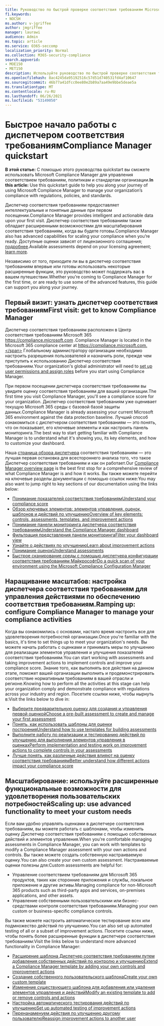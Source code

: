 ```yaml
---
title: Руководство по быстрой проверке соответствия требованиям Microsoft Compliance Manager
f1.keywords:
- NOCSH
ms.author: v-jgriffee
author: jmgriffee
manager: laurawi
audience: Admin
ms.topic: article
ms.service: O365-seccomp
localization_priority: Normal
ms.collection: M365-security-compliance
search.appverid:
- MOE150
- MET150
description: Используйте руководство по быстрой проверке соответствия требованиям, чтобы помочь вам в пути к пониманию, настройкам и использованию диспетчера соответствия требованиям.
ms.openlocfilehash: 8ac4245da95192516c57d51d740531fd4af10647
ms.sourcegitcommit: 46b77a41dfcc0ee80e2b89a7aa49e9bbe5deae5a
ms.translationtype: MT
ms.contentlocale: ru-RU
ms.lasthandoff: 06/26/2021
ms.locfileid: "53149050"
---
```

# <a name="compliance-manager-quickstart"></a><span data-ttu-id="4b9e2-103">Быстрое начало работы с диспетчером соответствия требованиям</span><span class="sxs-lookup"><span data-stu-id="4b9e2-103">Compliance Manager quickstart</span></span>

<span data-ttu-id="4b9e2-104">**В этой статье:** С помощью этого руководства quickstart вы сможете использовать Microsoft Compliance Manager для управления соответствием требованиям, политикам и стандартам организации.</span><span class="sxs-lookup"><span data-stu-id="4b9e2-104">**In this article:** Use this quickstart guide to help you along your journey of using Microsoft Compliance Manager to manage your organization’s compliance with regulations, policies, and standards.</span></span>

<span data-ttu-id="4b9e2-105">Диспетчер соответствия требованиям предоставляет интеллектуальные и понятные данные при первом посещении.</span><span class="sxs-lookup"><span data-stu-id="4b9e2-105">Compliance Manager provides intelligent and actionable data upon your first visit.</span></span> <span data-ttu-id="4b9e2-106">Диспетчер соответствия требованиям также обладает расширенными возможностями для масштабирования соответствия требованиям, когда вы будете готовы.</span><span class="sxs-lookup"><span data-stu-id="4b9e2-106">Compliance Manager also has advanced capabilities for scaling your compliance when you’re ready.</span></span> <span data-ttu-id="4b9e2-107">Доступные оценки зависят от лицензионного соглашения; [подробнее](/office365/servicedescriptions/microsoft-365-service-descriptions/microsoft-365-tenantlevel-services-licensing-guidance/microsoft-365-security-compliance-licensing-guidance).</span><span class="sxs-lookup"><span data-stu-id="4b9e2-107">Available assessments depend on your licensing agreement; [learn more](/office365/servicedescriptions/microsoft-365-service-descriptions/microsoft-365-tenantlevel-services-licensing-guidance/microsoft-365-security-compliance-licensing-guidance).</span></span>

<span data-ttu-id="4b9e2-108">Независимо от того, приходите ли вы в диспетчер соответствия требованиям впервые или готовы использовать некоторые расширенные функции, это руководство может поддержать вас в вашем путешествии.</span><span class="sxs-lookup"><span data-stu-id="4b9e2-108">Whether you’re coming to Compliance Manager for the first time, or are ready to use some of the advanced features, this guide can support you along your journey.</span></span>

## <a name="first-visit-get-to-know-compliance-manager"></a><span data-ttu-id="4b9e2-109">Первый визит: узнать диспетчер соответствия требованиям</span><span class="sxs-lookup"><span data-stu-id="4b9e2-109">First visit: get to know Compliance Manager</span></span>

<span data-ttu-id="4b9e2-110">Диспетчер соответствия требованиям расположен в Центр соответствия требованиям Microsoft 365 https://compliance.microsoft.com .</span><span class="sxs-lookup"><span data-stu-id="4b9e2-110">Compliance Manager is located in the Microsoft 365 compliance center at https://compliance.microsoft.com.</span></span> <span data-ttu-id="4b9e2-111">Глобальному администратору организации необходимо [](compliance-manager-setup.md#set-user-permissions-and-assign-roles) настроить разрешения пользователей и назначить роли, прежде чем приступить к использованию Диспетчер соответствия требованиям.</span><span class="sxs-lookup"><span data-stu-id="4b9e2-111">Your organization's global administrator will need to [set up user permissions and assign roles](compliance-manager-setup.md#set-user-permissions-and-assign-roles) before you start using Compliance Manager.</span></span>

<span data-ttu-id="4b9e2-112">При первом посещении диспетчера соответствия требованиям вы увидите оценку соответствия требованиям для вашей организации.</span><span class="sxs-lookup"><span data-stu-id="4b9e2-112">The first time you visit Compliance Manager, you'll see a compliance score for your organization.</span></span> <span data-ttu-id="4b9e2-113">Диспетчер соответствия требованиям уже оценивает текущую Microsoft 365 среды с базовой базой защиты данных.</span><span class="sxs-lookup"><span data-stu-id="4b9e2-113">Compliance Manager is already assessing your current Microsoft 365 environment against the data protection baseline.</span></span> <span data-ttu-id="4b9e2-114">Лучший способ ознакомиться с диспетчером соответствия требованиям — это понять, что он показывает, его ключевые элементы и как настроить панель мониторинга.</span><span class="sxs-lookup"><span data-stu-id="4b9e2-114">The best way to start getting familiar with Compliance Manager is to understand what it's showing you, its key elements, and how to customize your dashboard.</span></span>

<span data-ttu-id="4b9e2-115">Наша [страница обзора диспетчера](compliance-manager.md) соответствия требованиям — это лучшая первая остановка для всестороннего анализа того, что такое Диспетчер соответствия требованиям и как он работает.</span><span class="sxs-lookup"><span data-stu-id="4b9e2-115">Our [Compliance Manager overview page](compliance-manager.md) is the best first stop for a comprehensive review of what Compliance Manager is and how it works.</span></span> <span data-ttu-id="4b9e2-116">Вы также можете перейти на ключевые разделы документации с помощью ссылок ниже:</span><span class="sxs-lookup"><span data-stu-id="4b9e2-116">You may also want to jump right to key sections of our documentation using the links below:</span></span>

- [<span data-ttu-id="4b9e2-117">Понимание показателей соответствия требованиям</span><span class="sxs-lookup"><span data-stu-id="4b9e2-117">Understand your compliance score</span></span>](compliance-manager.md#understanding-your-compliance-score)
- [<span data-ttu-id="4b9e2-118">Обзор ключевых элементов: элементов управления, оценок, шаблонов и действий по улучшению</span><span class="sxs-lookup"><span data-stu-id="4b9e2-118">Overview of key elements: controls, assessments, templates, and improvement actions</span></span>](compliance-manager.md#key-elements-controls-assessments-templates-improvement-actions)
- [<span data-ttu-id="4b9e2-119">Понимание панели мониторинга диспетчера соответствия требованиям</span><span class="sxs-lookup"><span data-stu-id="4b9e2-119">Understand the Compliance Manager dashboard</span></span>](compliance-manager-setup.md#understand-the-compliance-manager-dashboard)
- [<span data-ttu-id="4b9e2-120">Фильтрация представления панели мониторинга</span><span class="sxs-lookup"><span data-stu-id="4b9e2-120">Filter your dashboard view</span></span>](compliance-manager-setup.md#filtering-your-dashboard-view)
- [<span data-ttu-id="4b9e2-121">Узнайте о действиях по улучшению</span><span class="sxs-lookup"><span data-stu-id="4b9e2-121">Learn about improvement actions</span></span>](compliance-manager-setup.md#improvement-actions-page)
- [<span data-ttu-id="4b9e2-122">Понимание оценок</span><span class="sxs-lookup"><span data-stu-id="4b9e2-122">Understand assessments</span></span>](compliance-manager.md#assessments)
- [<span data-ttu-id="4b9e2-123">Быстрое сканирование среды с помощью диспетчера конфигурации соответствия требованиям Майкрософт</span><span class="sxs-lookup"><span data-stu-id="4b9e2-123">Do a quick scan of your environment using the Microsoft Compliance Configuration Manager</span></span>](compliance-manager-mcca.md)

## <a name="ramping-up-configure-compliance-manager-to-manage-your-compliance-activities"></a><span data-ttu-id="4b9e2-124">Наращивание масштабов: настройка диспетчера соответствия требованиям для управления действиями по обеспечению соответствия требованиям.</span><span class="sxs-lookup"><span data-stu-id="4b9e2-124">Ramping up: configure Compliance Manager to manage your compliance activities</span></span>

<span data-ttu-id="4b9e2-125">Когда вы ознакомились с основами, настало время настроить все для удовлетворения потребностей организации.</span><span class="sxs-lookup"><span data-stu-id="4b9e2-125">Once you're familiar with the basics, it's time to set things up to meet your organization's needs.</span></span> <span data-ttu-id="4b9e2-126">Вы можете начать работать с оценками и принимать меры по улучшению для реализации элементов управления и улучшения показателей соответствия требованиям.</span><span class="sxs-lookup"><span data-stu-id="4b9e2-126">You can start working with assessments and taking improvement actions to implement controls and improve your compliance score.</span></span> <span data-ttu-id="4b9e2-127">Знание того, как выполнять все действия на данном этапе, поможет вашей организации выполнить и продемонстрировать соответствие нормативным требованиям в вашей отрасли и регионе.</span><span class="sxs-lookup"><span data-stu-id="4b9e2-127">Knowing how to perform all the activities at this stage can help your organization comply and demonstrate compliance with regulations across your industry and region.</span></span> <span data-ttu-id="4b9e2-128">Посетите ссылки ниже, чтобы нырнуть в:</span><span class="sxs-lookup"><span data-stu-id="4b9e2-128">Visit the links below to dive in:</span></span>

- [<span data-ttu-id="4b9e2-129">Выберите предварительную оценку для создания и управления первой оценкой</span><span class="sxs-lookup"><span data-stu-id="4b9e2-129">Choose a pre-built assessment to create and manage your first assessment</span></span>](compliance-manager-assessments.md)
- [<span data-ttu-id="4b9e2-130">Понять, как использовать шаблоны для оценки построения</span><span class="sxs-lookup"><span data-stu-id="4b9e2-130">Understand how to use templates for building assessments</span></span>](compliance-manager-templates.md)
- [<span data-ttu-id="4b9e2-131">Выполните работу по реализации и тестированию действий по улучшению для выполнения элементов управления в оценках</span><span class="sxs-lookup"><span data-stu-id="4b9e2-131">Perform implementation and testing work on improvement actions to complete controls in your assessments</span></span>](compliance-manager-improvement-actions.md)
- [<span data-ttu-id="4b9e2-132">Лучше понять, как различные действия влияют на оценку соответствия требованиям</span><span class="sxs-lookup"><span data-stu-id="4b9e2-132">Better understand how different actions impact your compliance score</span></span>](compliance-score-calculation.md)

## <a name="scaling-up-use-advanced-functionality-to-meet-your-custom-needs"></a><span data-ttu-id="4b9e2-133">Масштабирование: используйте расширенные функциональные возможности для удовлетворения пользовательских потребностей</span><span class="sxs-lookup"><span data-stu-id="4b9e2-133">Scaling up: use advanced functionality to meet your custom needs</span></span>

<span data-ttu-id="4b9e2-134">Если вам удобно управлять оценками в диспетчере соответствия требованиям, вы можете работать с шаблонами, чтобы изменить оценку Диспетчер соответствия требованиям с помощью собственных действий и элементов управления.</span><span class="sxs-lookup"><span data-stu-id="4b9e2-134">When you're comfortable managing assessments in Compliance Manager, you can work with templates to modify a Compliance Manager assessment with your own actions and controls.</span></span> <span data-ttu-id="4b9e2-135">Вы также можете создать собственную настраиваемую оценку.</span><span class="sxs-lookup"><span data-stu-id="4b9e2-135">You can also create your own custom assessment.</span></span> <span data-ttu-id="4b9e2-136">Настраиваемые оценки полезны для:</span><span class="sxs-lookup"><span data-stu-id="4b9e2-136">Custom assessments are helpful for:</span></span>

- <span data-ttu-id="4b9e2-137">Управление соответствием требованиям для Microsoft 365 продуктов, таких как сторонние приложения и службы, локальное приложение и другие активы.</span><span class="sxs-lookup"><span data-stu-id="4b9e2-137">Managing compliance for non-Microsoft 365 products such as third-party apps and services, on-premises applications, and other assets.</span></span>
- <span data-ttu-id="4b9e2-138">Управление собственными пользовательскими или бизнес-средствами контроля соответствия требованиям.</span><span class="sxs-lookup"><span data-stu-id="4b9e2-138">Managing your own custom or business-specific compliance controls.</span></span>

<span data-ttu-id="4b9e2-139">Вы также можете настроить автоматическое тестирование всех или подмножество действий по улучшению.</span><span class="sxs-lookup"><span data-stu-id="4b9e2-139">You can also set up automated testing of all or a subset of improvement actions.</span></span> <span data-ttu-id="4b9e2-140">Посетите ссылки ниже, чтобы понять более расширенные функции в диспетчере соответствия требованиям:</span><span class="sxs-lookup"><span data-stu-id="4b9e2-140">Visit the links below to understand more advanced functionality in Compliance Manager:</span></span>

- [<span data-ttu-id="4b9e2-141">Расширение шаблона Диспетчер соответствия требованиям путем добавления собственных действий по контролю и улучшению</span><span class="sxs-lookup"><span data-stu-id="4b9e2-141">Extend a Compliance Manager template by adding your own controls and improvement actions</span></span>](compliance-manager-templates.md#extend-an-assessment-template)
- [<span data-ttu-id="4b9e2-142">Создание собственного пользовательского шаблона</span><span class="sxs-lookup"><span data-stu-id="4b9e2-142">Create your own custom template</span></span>](compliance-manager-templates.md#create-an-assessment-template)
- [<span data-ttu-id="4b9e2-143">Изменение существующего шаблона для добавления или удаления элементов управления и действий</span><span class="sxs-lookup"><span data-stu-id="4b9e2-143">Modify an existing template to add or remove controls and actions</span></span>](compliance-manager-templates.md#modify-a-template)
- [<span data-ttu-id="4b9e2-144">Настройка автоматического тестирования действий по улучшению</span><span class="sxs-lookup"><span data-stu-id="4b9e2-144">Set up automated testing of improvement actions</span></span>](compliance-manager-setup.md#set-up-automated-testing)
- [<span data-ttu-id="4b9e2-145">Перенанаменуем действия по улучшению другому пользователю</span><span class="sxs-lookup"><span data-stu-id="4b9e2-145">Reassign improvement actions to another user</span></span>](compliance-manager-setup.md#reassign-improvement-actions-to-another-user)